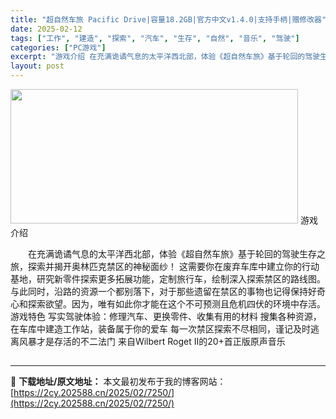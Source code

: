 ```yaml
---
title: "超自然车旅 Pacific Drive|容量18.2GB|官方中文v1.4.0|支持手柄|赠修改器"
date: 2025-02-12
tags: ["工作", "建造", "探索", "汽车", "生存", "自然", "音乐", "驾驶"]
categories: ["PC游戏"]
excerpt: "游戏介绍 在充满诡谲气息的太平洋西北部，体验《超自然车旅》基于轮回的驾驶生存之旅，探索并揭开奥林匹克禁区的神秘面纱！ 这需要你在废弃车库中建立你的行动基地，研究新零件探索更多拓展功能，定制旅行车，绘制深入探索禁区的路线图。与此同时，沿路的资源一个都别落下，对于那些遗留在禁区的事物也记得保持好奇心和探&hellip;"
layout: post
---
```


<img class="aligncenter size-full wp-image-7481" src="https://2cy.202588.cn/wp-content/uploads/2025/02/2025021314125262.webp" alt="" width="460" height="215" />
游戏介绍
<p style="white-space: normal; text-indent: 2em; text-align: left;">在充满诡谲气息的太平洋西北部，体验《超自然车旅》基于轮回的驾驶生存之旅，探索并揭开奥林匹克禁区的神秘面纱！
这需要你在废弃车库中建立你的行动基地，研究新零件探索更多拓展功能，定制旅行车，绘制深入探索禁区的路线图。与此同时，沿路的资源一个都别落下，对于那些遗留在禁区的事物也记得保持好奇心和探索欲望。因为，唯有如此你才能在这个不可预测且危机四伏的环境中存活。
游戏特色
写实驾驶体验：修理汽车、更换零件、收集有用的材料
搜集各种资源，在车库中建造工作站，装备属于你的爱车
每一次禁区探索不尽相同，谨记及时逃离风暴才是存活的不二法门
来自Wilbert Roget II的20+首正版原声音乐</p>

<h2 style="white-space: normal; text-indent: 2em; text-align: left;"></h2>

---
📖 **下载地址/原文地址：** 本文最初发布于我的博客网站：[https://2cy.202588.cn/2025/02/7250/](https://2cy.202588.cn/2025/02/7250/)
